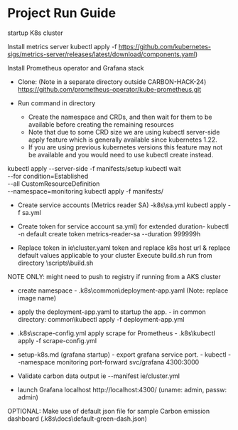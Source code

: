 # Project Run Guide


startup K8s cluster

Install metrics server  kubectl apply -f https://github.com/kubernetes-sigs/metrics-server/releases/latest/download/components.yaml)

Install Prometheus operator and Grafana stack

* Clone: (Note in a separate directory outside CARBON-HACK-24)
https://github.com/prometheus-operator/kube-prometheus.git
 
* Run command in directory
  * Create the namespace and CRDs, and then wait for them to be available before creating the remaining resources
  * Note that due to some CRD size we are using kubectl server-side apply feature which is generally available since kubernetes 1.22.
  * If you are using previous kubernetes versions this feature may not be available and you would need to use kubectl create instead.

kubectl apply --server-side -f manifests/setup
kubectl wait \
--for condition=Established \
--all CustomResourceDefinition \
--namespace=monitoring
kubectl apply -f manifests/
 
* Create service accounts (Metrics reader SA) -k8s\sa.yml
kubectl apply -f sa.yml

* Create token for service account sa.yml) for extended duration-
kubectl -n default create token metrics-reader-sa --duration 999999h

* Replace token in ie\cluster.yaml token and replace k8s host url & replace default values applicable to your cluster
Execute build.sh run from directory \scripts\build.sh

NOTE ONLY: might need to push to registry if running from a AKS cluster

* create namespace - .k8s\common\deployment-app.yaml (Note: replace image name)
* apply the deployment-app.yaml to startup the app. - in common directory:
common\kubectl apply -f deployment-app.yml
* .k8s\scrape-config.yml apply scrape for Prometheus -
.k8s\kubectl apply -f scrape-config.yml
* setup-k8s.md (grafana startup) - export grafana service port. -
kubectl --namespace monitoring port-forward svc/grafana 4300:3000
 
* Validate carbon data output
ie --manifest ie/cluster.yml

* launch Grafana localhost http://localhost:4300/ (uname: admin, passw: admin)

OPTIONAL: Make use of default json file for sample Carbon emission dashboard (.k8s\docs\default-green-dash.json) 

